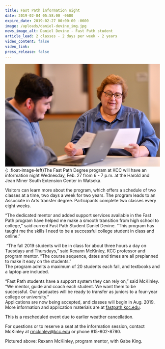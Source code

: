 ```yaml
---
title: Fast Path information night
date: 2019-02-04 05:58:00 -0600
expire_date: 2019-02-27 00:00:00 -0600
image: /uploads/daniel-devine_img.jpg
news_image_alt: Daniel Devine - Fast Path student
article_lead: 2 classes - 2 days per week - 2 years
video_content: false
video_link:
press_release: false
---
```


![](/uploads/rexann-mckinley-with-gabe-king.JPG){: .float-image-left}The Fast Path Degree program at KCC will have an information night Wednesday, Feb. 27 from 6 - 7 p.m. at the Harold and Jean Miner South Extension Center in Watseka.

Visitors can learn more about the program, which offers a schedule of two classes at a time, two days a week for two years. The program leads to an Associate in Arts transfer degree. Participants complete two classes every eight weeks.

“The dedicated mentor and added support services available in the Fast Path program have helped me make a smooth transition from high school to college,” said current Fast Path Student Daniel Devine. “This program has taught me the skills I need to be a successful college student in class and online.”

 “The fall 2019 students will be in class for about three hours a day on Tuesdays and Thursdays,” said Rexann McKinley, KCC professor and program mentor. “The course sequence, dates and times are all preplanned to make it easy on the students.”<br>The program admits a maximum of 20 students each fall, and textbooks and a laptop are included.

“Fast Path students have a support system they can rely on,” said McKinley. “We mentor, guide and coach each student. We want them to be successful. Our graduates will be ready to transfer as juniors to a four-year college or university.”<br>Applications are now being accepted, and classes will begin in Aug. 2019. More information and application materials are at [fastpath.kcc.edu](https://fastpath.kcc.edu).

This is a rescheduled event due to earlier weather cancellation.

For questions or to reserve a seat at the information session, contact McKinley at [rmckinley@kcc.edu](mailto:rmckinley@kcc.edu) or phone 815-802-8780.

Pictured above: Rexann McKinley, program mentor, with Gabe King.
